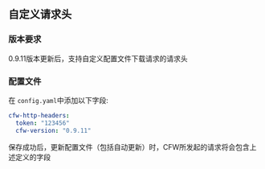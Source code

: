 ## 自定义请求头

### 版本要求

0.9.11版本更新后，支持自定义配置文件下载请求的请求头

### 配置文件


在 ``config.yaml``中添加以下字段: 
```yaml
cfw-http-headers: 
  token: "123456"  
  cfw-version: "0.9.11"
```

保存成功后，更新配置文件（包括自动更新）时，CFW所发起的请求将会包含上述定义的字段